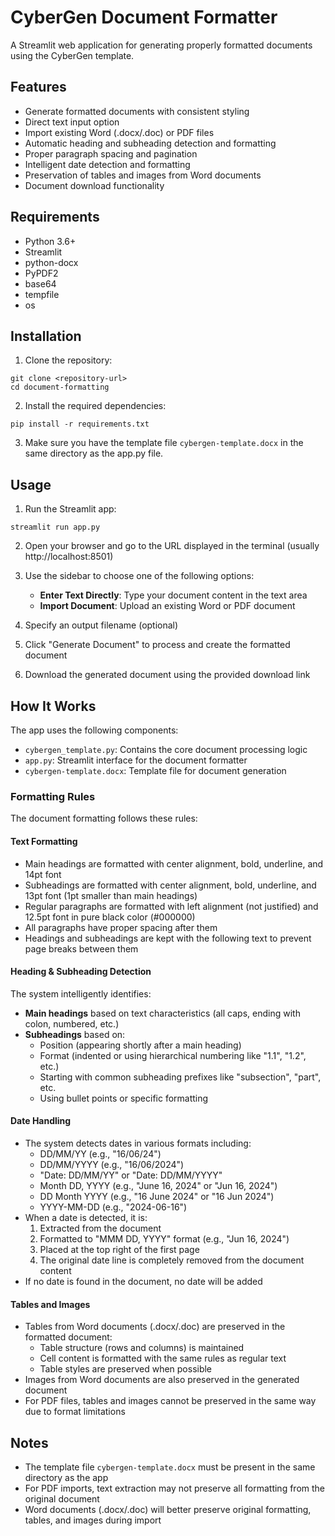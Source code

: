 # CyberGen Document Formatter

A Streamlit web application for generating properly formatted documents using the CyberGen template.

## Features

- Generate formatted documents with consistent styling
- Direct text input option
- Import existing Word (.docx/.doc) or PDF files
- Automatic heading and subheading detection and formatting
- Proper paragraph spacing and pagination
- Intelligent date detection and formatting
- Preservation of tables and images from Word documents
- Document download functionality

## Requirements

- Python 3.6+
- Streamlit
- python-docx
- PyPDF2
- base64
- tempfile
- os

## Installation

1. Clone the repository:
```
git clone <repository-url>
cd document-formatting
```

2. Install the required dependencies:
```
pip install -r requirements.txt
```

3. Make sure you have the template file `cybergen-template.docx` in the same directory as the app.py file.

## Usage

1. Run the Streamlit app:
```
streamlit run app.py
```

2. Open your browser and go to the URL displayed in the terminal (usually http://localhost:8501)

3. Use the sidebar to choose one of the following options:
   - **Enter Text Directly**: Type your document content in the text area
   - **Import Document**: Upload an existing Word or PDF document

4. Specify an output filename (optional)

5. Click "Generate Document" to process and create the formatted document

6. Download the generated document using the provided download link

## How It Works

The app uses the following components:

- `cybergen_template.py`: Contains the core document processing logic
- `app.py`: Streamlit interface for the document formatter
- `cybergen-template.docx`: Template file for document generation

### Formatting Rules

The document formatting follows these rules:

#### Text Formatting
- Main headings are formatted with center alignment, bold, underline, and 14pt font
- Subheadings are formatted with center alignment, bold, underline, and 13pt font (1pt smaller than main headings)
- Regular paragraphs are formatted with left alignment (not justified) and 12.5pt font in pure black color (#000000)
- All paragraphs have proper spacing after them
- Headings and subheadings are kept with the following text to prevent page breaks between them

#### Heading & Subheading Detection
The system intelligently identifies:
- **Main headings** based on text characteristics (all caps, ending with colon, numbered, etc.)
- **Subheadings** based on:
  - Position (appearing shortly after a main heading)
  - Format (indented or using hierarchical numbering like "1.1", "1.2", etc.)
  - Starting with common subheading prefixes like "subsection", "part", etc.
  - Using bullet points or specific formatting

#### Date Handling
- The system detects dates in various formats including:
  - DD/MM/YY (e.g., "16/06/24")
  - DD/MM/YYYY (e.g., "16/06/2024")
  - "Date: DD/MM/YY" or "Date: DD/MM/YYYY"
  - Month DD, YYYY (e.g., "June 16, 2024" or "Jun 16, 2024")
  - DD Month YYYY (e.g., "16 June 2024" or "16 Jun 2024")
  - YYYY-MM-DD (e.g., "2024-06-16")
- When a date is detected, it is:
  1. Extracted from the document
  2. Formatted to "MMM DD, YYYY" format (e.g., "Jun 16, 2024")
  3. Placed at the top right of the first page
  4. The original date line is completely removed from the document content
- If no date is found in the document, no date will be added

#### Tables and Images
- Tables from Word documents (.docx/.doc) are preserved in the formatted document:
  - Table structure (rows and columns) is maintained
  - Cell content is formatted with the same rules as regular text
  - Table styles are preserved when possible
- Images from Word documents are also preserved in the generated document
- For PDF files, tables and images cannot be preserved in the same way due to format limitations

## Notes

- The template file `cybergen-template.docx` must be present in the same directory as the app
- For PDF imports, text extraction may not preserve all formatting from the original document
- Word documents (.docx/.doc) will better preserve original formatting, tables, and images during import 